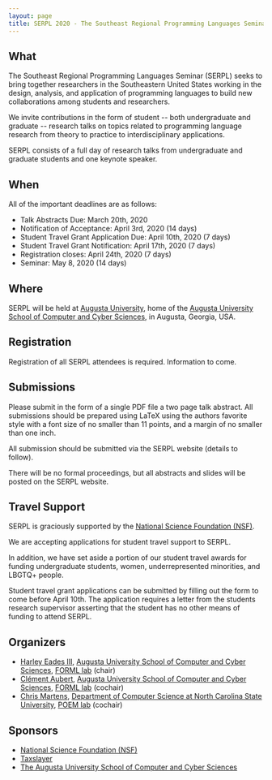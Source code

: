 ```yaml
---
layout: page
title: SERPL 2020 - The Southeast Regional Programming Languages Seminar
---
```


<!--
CFP at
https://github.com/SERPL-Seminar/SERPL/blob/master/CFP.txt
-->

## What

The Southeast Regional Programming Languages Seminar (SERPL) seeks to
bring together researchers in the Southeastern United States working in 
the design, analysis, and application of programming languages to build 
new collaborations among students and researchers.

We invite contributions in the form of student -- both undergraduate
and graduate -- research talks on topics related to programming
language research from theory to practice to interdisciplinary
applications.

SERPL consists of a full day of research talks from undergraduate and
graduate students and one keynote speaker.

<!--
  We are extremely excited to announce that the keynote speaker is:

  [**Alexis King**](https://lexi-lambda.github.io/) : Research programmer at [Northwestern University
  PLT](https://plt.eecs.northwestern.edu/) in Chicago, Illinois.
  
  Supported by [Taxslayer](https://www.taxslayer.com/)

-->

## When

All of the important deadlines are as follows:

- Talk Abstracts Due: March 20th, 2020
- Notification of Acceptance: April 3rd, 2020 (14 days)
- Student Travel Grant Application Due: April 10th, 2020 (7 days)
- Student Travel Grant Notification: April 17th, 2020 (7 days)
- Registration closes: April 24th, 2020 (7 days)
- Seminar: May 8, 2020 (14 days)

## Where

SERPL will be held at [Augusta University](https://augusta.edu/), home of the [Augusta
University School of Computer and Cyber
Sciences](https://www.augusta.edu/ccs), in Augusta, Georgia, USA.
  
<!--
  <div style="margin:auto; text-align:center">
    <object width="300" height="250" style="border:0;" data="https://www.google.com/maps/embed?pb=!1m18!1m12!1m3!1d3327.8279960952605!2d-81.97239368434725!3d33.47982868076545!2m3!1f0!2f0!3f0!3m2!1i1024!2i768!4f13.1!3m3!1m2!1s0x88f9cd6141dac477%3A0x27a72662829a5b40!2sGeorgia+Cyber+Center+Hull+Mcknight+Building!5e0!3m2!1sen!2sus!4v1551639488779"></object>
  </div>

  There are several hotels near the GCC. Here are a few suggestions:

  - [Augusta Marriott at the Convention Center](https://www.marriott.com/hotels/travel/agsmc-augusta-marriott-at-the-convention-center/?scid=bb1a189a-fec3-4d19-a255-54ba596febe2) - five minute walk to the GCC
  - [Holiday Inn Express Augusta Downtown](https://www.ihg.com/holidayinnexpress/hotels/us/en/augusta/agsdt/hoteldetail?cm_mmc=GoogleMaps-_-EX-_-US-_-AGSDT)

  The GCC is in downtown Augusta, where there are tons of restaurants, pubs, and bars within walking distance.  
-->

## Registration

Registration of all SERPL attendees is required.
Information to come.
<!--
and can be completed by submitting the SERPL [registration form](https://goo.gl/forms/Oeae43eUlqTYqTwi2).
-->

<!--
## Scope

SERPL scope is kept very broad in order to allow as many people to
  contribute as possible, but the following is an incomplete list of
  topics for SERPL related research:
  
  - Programming Language Design
  - Implementation aspects of programming languages
  - Software-Development Techniques
  - Foundations of Programming Languages
  - Software Analysis
  - Applications of programming languages
  - Domain-specific languages
  - Programming-language related education
        
  The previous list of topics is not comprehensive, and if your topic
  is not listed, then this should not prevent you from submitting your
  work.
-->

## Submissions

Please submit in the form of a single PDF file a two page talk
abstract.  All submissions should be prepared using LaTeX using the
authors favorite style with a font size of no smaller than 11 points,
and a margin of no smaller than one inch.

All submission should be submitted via the SERPL website (details to follow).

There will be no formal proceedings, but all abstracts and slides
will be posted on the SERPL website.


## Travel Support

SERPL is graciously supported by the [National Science Foundation (NSF)](https://nsf.gov/).

  We are accepting applications for student travel support to SERPL.

  In addition, we have set aside a portion of our student travel
  awards for funding undergraduate students, women, underrepresented
  minorities, and LBGTQ+ people.

  Student travel grant applications can be submitted by filling out
  the form to come before April 10th. The application
  requires a letter from the students research supervisor asserting
  that the student has no other means of funding to attend SERPL.

## Organizers

  - [Harley Eades III](http://metatheorem.org/), [Augusta
University School of Computer and Cyber Sciences](https://www.augusta.edu/ccs),
[FORML lab](https://the-au-forml-lab.github.io/) (chair)
  - [Clément Aubert](http://spots.augusta.edu/caubert/), [Augusta
University School of Computer and Cyber Sciences](https://www.augusta.edu/ccs),
[FORML lab](https://the-au-forml-lab.github.io/) (cochair)
  - [Chris Martens](https://sites.google.com/ncsu.edu/cmartens), [Department of Computer Science at North Carolina State University](https://www.csc.ncsu.edu/), [POEM lab](https://sites.google.com/ncsu.edu/poem) (cochair)
  
  

## Sponsors

  - [National Science Foundation (NSF)](https://nsf.gov/)
  - [Taxslayer](https://www.taxslayer.com/)
  - [The Augusta University School of Computer and Cyber Sciences](https://www.augusta.edu/ccs)
